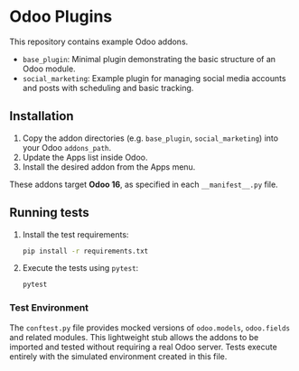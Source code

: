 # Odoo Plugins

This repository contains example Odoo addons.

- `base_plugin`: Minimal plugin demonstrating the basic structure of an Odoo module.
- `social_marketing`: Example plugin for managing social media accounts and posts with scheduling and basic tracking.

## Installation

1. Copy the addon directories (e.g. `base_plugin`, `social_marketing`) into your Odoo `addons_path`.
2. Update the Apps list inside Odoo.
3. Install the desired addon from the Apps menu.

These addons target **Odoo&nbsp;16**, as specified in each `__manifest__.py` file.

## Running tests

1. Install the test requirements:

   ```bash
   pip install -r requirements.txt
   ```

2. Execute the tests using `pytest`:

   ```bash
   pytest
   ```

### Test Environment

The `conftest.py` file provides mocked versions of `odoo.models`,
`odoo.fields` and related modules. This lightweight stub allows the addons to
be imported and tested without requiring a real Odoo server. Tests execute
entirely with the simulated environment created in this file.
